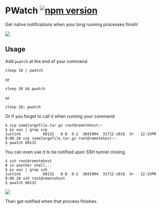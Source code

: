 # PWatch [![npm version](https://badge.fury.io/js/pwatch.svg)](https://badge.fury.io/js/pwatch)

Get native notifications when your long running processes finish!

![](https://github.com/mazlix/pwatch/raw/master/assets/pwatchinaction.png)

## Usage

Add `pwatch` at the end of your command.

```
sleep 10 | pwatch
```
or

```
sleep 10 && pwatch
```
or 

```
sleep 10; pwatch
```

Or if you forget to call it when running your command

```
$ scp somelargefile.tar.gz root@remotehost:~
$ ps aux | grep scp
justink          60132   0.0  0.2  3041904  31712 s018  S+   12:15PM   0:00.20 scp somelargefile.tar.gz root@remotehost:~
$ pwatch 60132
```

You can even use it to be notified upon SSH tunnel closing.
```
$ ssh root@remotehost
# in another shell...
$ ps aux | grep ssh
justink          60132   0.0  0.2  3041904  31712 s018  S+   12:15PM   0:00.20 ssh root@remotehost
$ pwatch 60132
```
![](https://github.com/mazlix/pwatch/raw/master/assets/pwatch.gif)

Then get notified when that process finishes.
